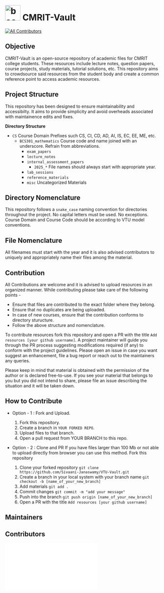 # <img width="50" height="50" alt="book_icon" src="https://github.com/user-attachments/assets/5447f3d4-2290-451a-b37d-2e1a4940ec97" />  CMRIT-Vault 
<!-- ALL-CONTRIBUTORS-BADGE:START - Do not remove or modify this section -->
[![All Contributors](https://img.shields.io/badge/all_contributors-0-orange.svg?style=flat-square)](#contributors-)
<!-- ALL-CONTRIBUTORS-BADGE:END -->

## Objective
CMRIT-Vault is an open-source repository of academic files for CMRIT college students. These resources include lecture notes, question papers, course projects, study materials, tutorial solutions, etc. This repository aims to crowdsource said resources from the student body and create a common reference point to access academic resources. 

## Project Structure
This repository has been designed to ensure maintainability and accessibilty. It aims to provide simplicity and avoid overheads associated with maintainence edits and fixes.<br>

**Directory Structure**<br>
- ```CS``` Course Domain Prefixes such CS, CI, CD, AD, AI, IS, EC, EE, ME, etc.
  - ```BCS301_mathematics``` Course code and name joined with an underscore. Refrain from abbreviations.
     - ```exam_papers```
     - ```lecture_notes```
     - ```internal_assessment_papers```
         - ```2025_*``` File names should always start with appropriate year.
     - ```lab_sessions```
     - ```reference_materials```
     - ```misc``` Uncategorized Materials
    
## Directory Nomenclature
This repository follows a ```snake_case``` naming convention for directories throughout the project. No capital letters must be used. No exceptions. Course Domain and Course Code should be according to VTU model conventions.

## File Nomenclature
All filenames must start with the year and it is also advised contributors to uniquely and appropriately name their files among the material. 

## Contribution
All Contributions are welcome and it is advised to upload resources in an organized manner. While contributing please take care of the following points -

- Ensure that files are contributed to the exact folder where they belong.
- Ensure that no duplicates are being uploaded.
- In case of new courses, ensure that the contribution conforms to directory sturucture.
- Follow the above structure and nomenclature.
  
To contribute resources fork this repository and open a PR with the title ```Add resources [your github username]```. A project maintainer will guide you through the PR process suggesting modifications required (if any) to conform with the project guidelines. Please open an issue in case you want suggest an enhancement, file a bug report or reach out to the maintainers any queries.

Please keep in mind that material is obtained with the permission of the author or is declared free-to-use. If you see your material that belongs to you but you did not intend to share, please file an issue describing the situation and it will be taken down.

## How to Contribute
- Option - 1 : Fork and Upload.
   1. Fork this repository.
   2. Create a branch in ```YOUR FORKED REPO```.
   3. Upload files to that branch.
   4. Open a pull request from YOUR BRANCH to this repo.

- Option - 2 : Clone and PR
   If you have files larger than 100 Mb or not able to upload directly from browser you can use this method.
   Fork this repository
   1. Clone your forked repository
      ```git clone https://github.com/Sivaani-Janaswamy/VTU-Vault.git```
   2. Create a branch in your local system with your branch name
      ```git checkout -b [name_of_your_new_branch]```
   3. Add materials
      ```git add . ```
   4. Commit changes
      ```git commit -m "add your message"```
   5. Push into the branch
      ```git push origin [name_of_your_new_branch]```
   6. Open a PR with the title ```Add resources [your github username]```

## Maintainers

## Contributors

![Contributors](CONTRIBUTORS.md)

